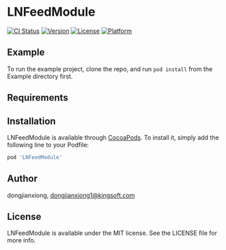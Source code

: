 # LNFeedModule

[![CI Status](https://img.shields.io/travis/dongjianxiong/LNFeedModule.svg?style=flat)](https://travis-ci.org/dongjianxiong/LNFeedModule)
[![Version](https://img.shields.io/cocoapods/v/LNFeedModule.svg?style=flat)](https://cocoapods.org/pods/LNFeedModule)
[![License](https://img.shields.io/cocoapods/l/LNFeedModule.svg?style=flat)](https://cocoapods.org/pods/LNFeedModule)
[![Platform](https://img.shields.io/cocoapods/p/LNFeedModule.svg?style=flat)](https://cocoapods.org/pods/LNFeedModule)

## Example

To run the example project, clone the repo, and run `pod install` from the Example directory first.

## Requirements

## Installation

LNFeedModule is available through [CocoaPods](https://cocoapods.org). To install
it, simply add the following line to your Podfile:

```ruby
pod 'LNFeedModule'
```

## Author

dongjianxiong, dongjianxiong1@kingsoft.com

## License

LNFeedModule is available under the MIT license. See the LICENSE file for more info.
